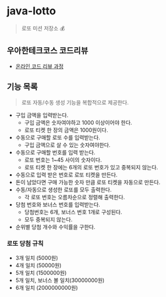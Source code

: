 # java-lotto
> 로또 미션 저장소 💰

## 우아한테크코스 코드리뷰
- [온라인 코드 리뷰 과정](https://github.com/woowacourse/woowacourse-docs/blob/master/maincourse/README.md)

## 기능 목록
> 로또 자동/수동 생성 기능을 복합적으로 제공한다. 

- 구입 금액을 입력받는다.
  - 구입 금액은 숫자여야하고 1000 이상이어야 한다.
  - 로또 티켓 한 장의 금액은 1000원이다.
- 수동으로 구매할 로또 수를 입력받는다. 
  - 구입 금액으로 살 수 있는 숫자여야한다. 
- 수동으로 구매할 번호를 입력 받는다. 
  - 로또 번호는 1~45 사이의 숫자이다.
  - 로또 티켓 한 장에는 6개의 로또 번호가 있고 중복되지 않는다.
- 수동으로 입력 받은 번호로 로또 티켓을 만든다. 
- 돈이 남았다면 구매 가능한 숫자 만큼 로또 티켓을 자동으로 만든다. 
- 수동/자동으로 생성한 로또를 모두 출력한다.
  - 각 로또 번호는 오름차순으로 정렬해 출력한다. 
- 당첨 번호와 보너스 번호를 입력받는다. 
  - 당첨번호는 6개, 보너스 번호 1개로 구성된다.
  - 모두 중복되지 않는다.
- 순위별 당첨 개수와 수익률을 구한다. 

### 로또 당첨 규칙
- 3개 일치 (5000원)
- 4개 일치 (50000원)
- 5개 일치 (1500000원)
- 5개 일치, 보너스 볼 일치(30000000원)
- 6개 일치 (2000000000원)
